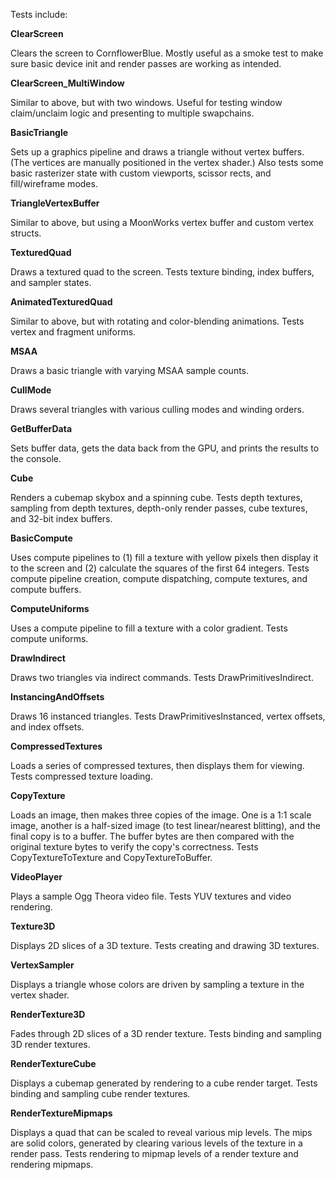Tests include:

**ClearScreen**

Clears the screen to CornflowerBlue. Mostly useful as a smoke test to make sure basic device init and render passes are working as intended.

**ClearScreen_MultiWindow**

Similar to above, but with two windows. Useful for testing window claim/unclaim logic and presenting to multiple swapchains.

**BasicTriangle**

Sets up a graphics pipeline and draws a triangle without vertex buffers. (The vertices are manually positioned in the vertex shader.) Also tests some basic rasterizer state with custom viewports, scissor rects, and fill/wireframe modes.

**TriangleVertexBuffer**

Similar to above, but using a MoonWorks vertex buffer and custom vertex structs.

**TexturedQuad**

Draws a textured quad to the screen. Tests texture binding, index buffers, and sampler states.

**AnimatedTexturedQuad**

Similar to above, but with rotating and color-blending animations. Tests vertex and fragment uniforms.

**MSAA**

Draws a basic triangle with varying MSAA sample counts.

**CullMode**

Draws several triangles with various culling modes and winding orders.

**GetBufferData**

Sets buffer data, gets the data back from the GPU, and prints the results to the console.

**Cube**

Renders a cubemap skybox and a spinning cube. Tests depth textures, sampling from depth textures, depth-only render passes, cube textures, and 32-bit index buffers.

**BasicCompute**

Uses compute pipelines to (1) fill a texture with yellow pixels then display it to the screen and (2) calculate the squares of the first 64 integers. Tests compute pipeline creation, compute dispatching, compute textures, and compute buffers.

**ComputeUniforms**

Uses a compute pipeline to fill a texture with a color gradient. Tests compute uniforms.

**DrawIndirect**

Draws two triangles via indirect commands. Tests DrawPrimitivesIndirect.

**InstancingAndOffsets**

Draws 16 instanced triangles. Tests DrawPrimitivesInstanced, vertex offsets, and index offsets.

**CompressedTextures**

Loads a series of compressed textures, then displays them for viewing. Tests compressed texture loading.

**CopyTexture**

Loads an image, then makes three copies of the image. One is a 1:1 scale image, another is a half-sized image (to test linear/nearest blitting), and the final copy is to a buffer. The buffer bytes are then compared with the original texture bytes to verify the copy's correctness. Tests CopyTextureToTexture and CopyTextureToBuffer.

**VideoPlayer**

Plays a sample Ogg Theora video file. Tests YUV textures and video rendering.

**Texture3D**

Displays 2D slices of a 3D texture. Tests creating and drawing 3D textures.

**VertexSampler**

Displays a triangle whose colors are driven by sampling a texture in the vertex shader.

**RenderTexture3D**

Fades through 2D slices of a 3D render texture. Tests binding and sampling 3D render textures.

**RenderTextureCube**

Displays a cubemap generated by rendering to a cube render target. Tests binding and sampling cube render textures.

**RenderTextureMipmaps**

Displays a quad that can be scaled to reveal various mip levels. The mips are solid colors, generated by clearing various levels of the texture in a render pass. Tests rendering to mipmap levels of a render texture and rendering mipmaps.
